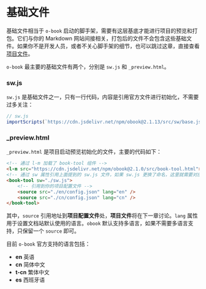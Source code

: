 # 基础文件

基础文件相当于 `o-book` 启动的脚手架，需要有这层基底才能进行项目的预览和打包。它们与你的 Markdown 网站间接相关，打包后的文件不会包含这些基础文件。如果你不是开发人员，或者不关心脚手架的细节，也可以跳过这章，直接查看[项目文件](./project-docs.md)。

`o-book` 最主要的基础文件有两个，分别是 `sw.js` 和 `_preview.html`。

### sw.js

`sw.js` 是基础文件之一，只有一行代码，内容是引用官方文件进行初始化，不需要过多关注：

```javascript
// sw.js
importScripts(`https://cdn.jsdelivr.net/npm/obook@2.1.13/src/sw/base.js`);
```

### _preview.html

`_preview.html` 是项目启动预览初始化的文件，主要的代码如下：

```html
<!-- 通过 l-m 加载了 book-tool 组件 -->
<l-m src="https://cdn.jsdelivr.net/npm/obook@2.1.0/src/book-tool.html"></l-m>
<!-- 通过 sw 属性引用上面提到的 sw.js 文件，如果 sw.js 更换了命名，这里就需要对应着更换 -->
<book-tool sw="./sw.js">
    <!-- 引用到你的项目配置文件 -->
    <source src="./en/config.json" lang="en" />
    <source src="./cn/config.json" lang="cn" />
</book-tool>
```

其中，`source` 引用地址到**项目配置文件**处，**项目文件**将在下一章讨论。`lang` 属性用于设置文档站默认使用的语言。`obook` 默认支持多语言，如果不需要多语言支持，只保留一个 `source` 即可。

目前 `o-book` 官方支持的语言包括：
- **en** 英语
- **cn** 简体中文
- **t-cn** 繁体中文
- **es** 西班牙语